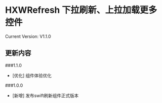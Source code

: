 # HXWRefresh 下拉刷新、上拉加载更多控件

Current Version: V1.1.0

## 更新内容
###1.1.0
- [优化] 组件体验优化

###1.0.0
- [新增] 发布swift刷新组件正式版本
